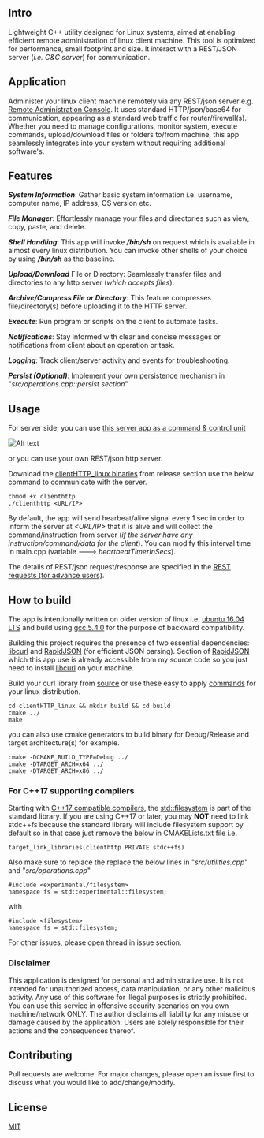 ## Intro
Lightweight C++ utility designed for Linux systems, aimed at enabling efficient remote administration of linux client machine. This tool is optimized for performance, small footprint and size. It interact with a REST/JSON server (*i.e. C&C server*) for communication.

## Application
Administer your linux client machine remotely via any REST/json server e.g. [Remote Administration Console](https://github.com/tajiknomi/Remote_Administrative_Console). It uses standard HTTP/json/base64 for communication, appearing as a standard web traffic for router/firewall(s). Whether you need to manage configurations, monitor system, execute commands, upload/download files or folders to/from machine, this app seamlessly integrates into your system without requiring additional software's.

## Features

***System Information***: Gather basic system information i.e. username, computer name, IP address, OS version etc.

***File Manager***: Effortlessly manage your files and directories such as view, copy, paste, and delete.

***Shell Handling***: This app will invoke ***/bin/sh*** on request which is available in almost every linux distribution. You can invoke other shells of your choice by using ***/bin/sh*** as the baseline.

***Upload/Download*** File or Directory: Seamlessly transfer files and directories to any http server (*which accepts files*).

***Archive/Compress File or Directory***: This feature compresses file/directory(s) before uploading it to the HTTP server.

***Execute***: Run program or scripts on the client to automate tasks.

***Notifications***: Stay informed with clear and concise messages or notifications from client about an operation or task.

***Logging***: Track client/server activity and events for troubleshooting.

***Persist (Optional)***: Implement your own persistence mechanism in "*src/operations.cpp::persist section*"

## Usage
For server side; you can use [this server app as a command & control unit](https://github.com/tajiknomi/Remote_Administrative_Console/releases/tag/v1.0.1) 

![Alt text](https://raw.githubusercontent.com/tajiknomi/Remote_Administrative_Console/main/screenshots/2.JPG)

or you can use your own REST/json http server.

Download the [clientHTTP_linux binaries]() from release section use the below command to communicate with the server.
```
chmod +x clienthttp
./clienthttp <URL/IP>
```
By default, the app will send hearbeat/alive signal every 1 sec in order to inform the server at *<URL/IP>* that it is alive and will collect the command/instruction from server (*if the server have any instruction/command/data for the client*). You can modify this interval time in main.cpp (variable ---> *heartbeatTimerInSecs*).

The details of REST/json request/response are specified in the [REST requests (for advance users)](https://github.com/tajiknomi/Remote_Administrative_Console/blob/main/README.md#rest-requests-for-advance-users).


## How to build
The app is intentionally written on older version of linux i.e. [ubuntu 16.04 LTS](https://releases.ubuntu.com/16.04/) and build using [gcc 5.4.0](https://ftp.gnu.org/gnu/gcc/gcc-5.4.0/) for the purpose of backward compatibility.

Building this project requires the presence of two essential dependencies: [libcurl](https://github.com/curl/curl) and [RapidJSON](https://github.com/Tencent/rapidjson) (for efficient JSON parsing). Section of [RapidJSON](https://github.com/Tencent/rapidjson) which this app use is already accessible from my source code so you just need to install [libcurl](https://github.com/curl/curl) on your machine.

Build your curl library from [source](https://github.com/curl/curl) or use these easy to apply [commands](https://ec.haxx.se/install/linux.html) for your linux distribution.


```
cd clientHTTP_linux && mkdir build && cd build
cmake ../
make
```

you can also use cmake generators to build binary for Debug/Release and target architecture(s) for example.
```
cmake -DCMAKE_BUILD_TYPE=Debug ../
cmake -DTARGET_ARCH=x64 ../
cmake -DTARGET_ARCH=x86 ../
```

### For C++17 supporting compilers
Starting with [C++17 compatible compilers](https://en.cppreference.com/w/cpp/compiler_support/17), the [std::filesystem](https://en.cppreference.com/w/cpp/filesystem) is part of the standard library. If you are using C++17 or later, you may **NOT** need to link stdc++fs because the standard library will include filesystem support by default so in that case just remove the below in CMAKELists.txt file i.e.

```
target_link_libraries(clienthttp PRIVATE stdc++fs)
```
Also make sure to replace the replace the below lines in "*src/utilities.cpp*" and "*src/operations.cpp*"
```
#include <experimental/filesystem>
namespace fs = std::experimental::filesystem;
```
with
```
#include <filesystem>
namespace fs = std::filesystem;
```

For other issues, please open thread in issue section.

### Disclaimer
This application is designed for personal and administrative use. It is not intended for unauthorized access, data manipulation, or any other malicious activity. Any use of this software for illegal purposes is strictly prohibited. You can use this service in offensive security scenarios on you own machine/network ONLY.
The author disclaims all liability for any misuse or damage caused by the application. Users are solely responsible for their actions and the consequences thereof.

## Contributing

Pull requests are welcome. For major changes, please open an issue first
to discuss what you would like to add/change/modify.


## License

[MIT](https://opensource.org/license/mit)
